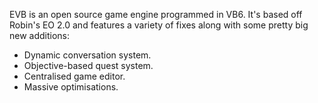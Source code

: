 EVB is an open source game engine programmed in VB6. It's based off Robin's EO 2.0 and features a variety of fixes along with some pretty big new additions:
- Dynamic conversation system.
- Objective-based quest system.
- Centralised game editor.
- Massive optimisations.
